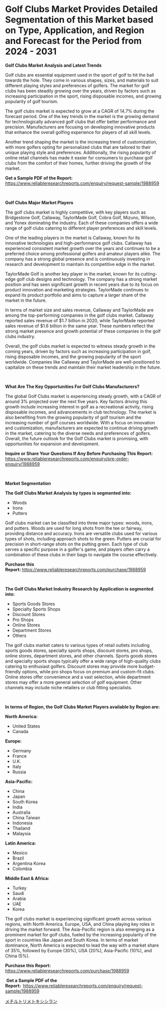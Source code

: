 <p><h1>Golf Clubs Market Provides Detailed Segmentation of this Market based on Type, Application, and Region and Forecast for the Period from 2024 - 2031</h1></p><p><strong>Golf Clubs Market Analysis and Latest Trends</strong></p>
<p><p>Golf clubs are essential equipment used in the sport of golf to hit the ball towards the hole. They come in various shapes, sizes, and materials to suit different playing styles and preferences of golfers. The market for golf clubs has been steadily growing over the years, driven by factors such as increasing participation in the sport, rising disposable incomes, and growing popularity of golf tourism.</p><p>The golf clubs market is expected to grow at a CAGR of 14.7% during the forecast period. One of the key trends in the market is the growing demand for technologically advanced golf clubs that offer better performance and precision. Manufacturers are focusing on developing innovative products that enhance the overall golfing experience for players of all skill levels.</p><p>Another trend shaping the market is the increasing trend of customization, with more golfers opting for personalized clubs that are tailored to their unique playing style and preferences. Additionally, the rising popularity of online retail channels has made it easier for consumers to purchase golf clubs from the comfort of their homes, further driving the growth of the market.</p></p>
<p><strong>Get a Sample PDF of the Report:&nbsp;</strong> <a href="https://www.reliableresearchreports.com/enquiry/request-sample/1988959">https://www.reliableresearchreports.com/enquiry/request-sample/1988959</a></p>
<p>&nbsp;</p>
<p><strong>Golf Clubs Major Market Players</strong></p>
<p><p>The golf clubs market is highly competitive, with key players such as Bridgestone Golf, Callaway, TaylorMade Golf, Cobra Golf, Mizuno, Wilson, and Yonex dominating the industry. Each of these companies offers a wide range of golf clubs catering to different player preferences and skill levels.</p><p>One of the leading players in the market is Callaway, known for its innovative technologies and high-performance golf clubs. Callaway has experienced consistent market growth over the years and continues to be a preferred choice among professional golfers and amateur players alike. The company has a strong global presence and is continuously investing in research and development to maintain its competitive edge in the market.</p><p>TaylorMade Golf is another key player in the market, known for its cutting-edge golf club designs and technology. The company has a strong market position and has seen significant growth in recent years due to its focus on product innovation and marketing strategies. TaylorMade continues to expand its product portfolio and aims to capture a larger share of the market in the future.</p><p>In terms of market size and sales revenue, Callaway and TaylorMade are among the top-performing companies in the golf clubs market. Callaway reported sales revenue of $1.7 billion in 2020, while TaylorMade reported sales revenue of $1.6 billion in the same year. These numbers reflect the strong market presence and growth potential of these companies in the golf clubs industry.</p><p>Overall, the golf clubs market is expected to witness steady growth in the coming years, driven by factors such as increasing participation in golf, rising disposable incomes, and the growing popularity of the sport worldwide. Companies like Callaway and TaylorMade are well-positioned to capitalize on these trends and maintain their market leadership in the future.</p></p>
<p>&nbsp;</p>
<p><strong>What Are The Key Opportunities For Golf Clubs Manufacturers?</strong></p>
<p><p>The global Golf Clubs market is experiencing steady growth, with a CAGR of around 3% projected over the next five years. Key factors driving this growth include increasing interest in golf as a recreational activity, rising disposable incomes, and advancements in club technology. The market is also benefiting from the growing popularity of golf tourism and the increasing number of golf courses worldwide. With a focus on innovation and customization, manufacturers are expected to continue driving growth in the market, catering to the diverse needs and preferences of golfers. Overall, the future outlook for the Golf Clubs market is promising, with opportunities for expansion and development.</p></p>
<p><strong>Inquire or Share Your Questions If Any Before Purchasing This Report:</strong> <a href="https://www.reliableresearchreports.com/enquiry/pre-order-enquiry/1988959">https://www.reliableresearchreports.com/enquiry/pre-order-enquiry/1988959</a></p>
<p>&nbsp;</p>
<p><strong>Market Segmentation</strong></p>
<p><strong>The Golf Clubs Market Analysis by types is segmented into:</strong></p>
<p><ul><li>Woods</li><li>Irons</li><li>Putters</li></ul></p>
<p><p>Golf clubs market can be classified into three major types: woods, irons, and putters. Woods are used for long shots from the tee or fairway, providing distance and accuracy. Irons are versatile clubs used for various types of shots, including approach shots to the green. Putters are crucial for precision in short-range shots on the putting green. Each type of club serves a specific purpose in a golfer's game, and players often carry a combination of these clubs in their bags to navigate the course effectively.</p></p>
<p><strong>Purchase this Report:&nbsp;</strong><a href="https://www.reliableresearchreports.com/purchase/1988959">https://www.reliableresearchreports.com/purchase/1988959</a></p>
<p>&nbsp;</p>
<p><strong>The Golf Clubs Market Industry Research by Application is segmented into:</strong></p>
<p><ul><li>Sports Goods Stores</li><li>Specialty Sports Shops</li><li>Discount Stores</li><li>Pro Shops</li><li>Online Stores</li><li>Department Stores</li><li>Others</li></ul></p>
<p><p>The golf clubs market caters to various types of retail outlets including sports goods stores, specialty sports shops, discount stores, pro shops, online stores, department stores, and other channels. Sports goods stores and specialty sports shops typically offer a wide range of high-quality clubs catering to enthusiast golfers. Discount stores may provide more budget-friendly options, while pro shops focus on premium and custom-fit clubs. Online stores offer convenience and a vast selection, while department stores may offer a more general selection of golf equipment. Other channels may include niche retailers or club fitting specialists.</p></p>
<p>&nbsp;</p>
<p><strong>In terms of Region, the Golf Clubs Market Players available by Region are:</strong></p>
<p>
    <p> <strong> North America: </strong>
        <ul>
            <li>United States</li>
            <li>Canada</li>
        </ul>
        </p> 
    <p> <strong> Europe: </strong>
        <ul>
            <li>Germany</li>
            <li>France</li>
            <li>U.K.</li>
            <li>Italy</li>
            <li>Russia</li>
        </ul>
        </p> 
    <p> <strong> Asia-Pacific: </strong>
        <ul>
            <li>China</li>
            <li>Japan</li>
            <li>South Korea</li>
            <li>India</li>
            <li>Australia</li>
            <li>China Taiwan</li>
            <li>Indonesia</li>
            <li>Thailand</li>
            <li>Malaysia</li>
        </ul>
        </p> 
    <p> <strong> Latin America: </strong>
        <ul>
            <li>Mexico</li>
            <li>Brazil</li>
            <li>Argentina Korea</li>
            <li>Colombia</li>
        </ul>
        </p> 
    <p> <strong> Middle East & Africa: </strong>
        <ul>
            <li>Turkey</li>
            <li>Saudi</li>
            <li>Arabia</li>
            <li>UAE</li>
            <li>Korea</li>
        </ul>
    </p>
    </p>
<p><p>The golf clubs market is experiencing significant growth across various regions, with North America, Europe, USA, and China playing key roles in driving the market forward. The Asia-Pacific region is also emerging as a prominent market for golf clubs, fueled by the increasing popularity of the sport in countries like Japan and South Korea. In terms of market dominance, North America is expected to lead the way with a market share of 35%, followed by Europe (30%), USA (20%), Asia-Pacific (10%), and China (5%).</p></p>
<p><strong>Purchase this Report: </strong><a href="https://www.reliableresearchreports.com/purchase/1988959">https://www.reliableresearchreports.com/purchase/1988959</a></p>
<p>&nbsp;<strong>Get a Sample PDF of the Report:&nbsp;&nbsp;</strong><a href="https://www.reliableresearchreports.com/enquiry/request-sample/1988959">https://www.reliableresearchreports.com/enquiry/request-sample/1988959</a></p>
<p><strong></strong></p>
<p><p><a href="https://medium.com/@addyserr7687/%E3%83%A1%E3%83%81%E3%83%AB%E3%83%88%E3%83%AA%E3%83%A1%E3%83%88%E3%82%AD%E3%82%B7%E3%82%B7%E3%83%A9%E3%83%B3%E5%B8%82%E5%A0%B4%E3%81%AE%E5%88%86%E6%9E%90-%E3%82%B0%E3%83%AD%E3%83%BC%E3%83%90%E3%83%AB%E7%94%A3%E6%A5%AD%E3%81%AE%E8%A6%8B%E9%80%9A%E3%81%97%E3%81%A8%E4%BA%88%E6%B8%AC-2024%E5%B9%B4%E3%81%8B%E3%82%892031%E5%B9%B4-1e6e2519bbc7">メチルトリメトキシシラン</a></p></p>